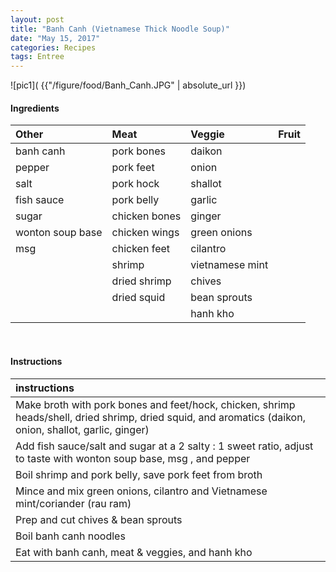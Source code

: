 ```yaml
---
layout: post
title: "Banh Canh (Vietnamese Thick Noodle Soup)"
date: "May 15, 2017"
categories: Recipes
tags: Entree
---
```




![pic1]( {{"/figure/food/Banh_Canh.JPG" | absolute_url }})




#### Ingredients

<table class = "presenttab">
 <thead>
  <tr>
   <th style="text-align:left;"> Other </th>
   <th style="text-align:left;"> Meat </th>
   <th style="text-align:left;"> Veggie </th>
   <th style="text-align:left;"> Fruit </th>
  </tr>
 </thead>
<tbody>
  <tr>
   <td style="text-align:left;"> banh canh </td>
   <td style="text-align:left;"> pork bones </td>
   <td style="text-align:left;"> daikon </td>
   <td style="text-align:left;">  </td>
  </tr>
  <tr>
   <td style="text-align:left;"> pepper </td>
   <td style="text-align:left;"> pork feet </td>
   <td style="text-align:left;"> onion </td>
   <td style="text-align:left;">  </td>
  </tr>
  <tr>
   <td style="text-align:left;"> salt </td>
   <td style="text-align:left;"> pork hock </td>
   <td style="text-align:left;"> shallot </td>
   <td style="text-align:left;">  </td>
  </tr>
  <tr>
   <td style="text-align:left;"> fish sauce </td>
   <td style="text-align:left;"> pork belly </td>
   <td style="text-align:left;"> garlic </td>
   <td style="text-align:left;">  </td>
  </tr>
  <tr>
   <td style="text-align:left;"> sugar </td>
   <td style="text-align:left;"> chicken bones </td>
   <td style="text-align:left;"> ginger </td>
   <td style="text-align:left;">  </td>
  </tr>
  <tr>
   <td style="text-align:left;"> wonton soup base </td>
   <td style="text-align:left;"> chicken wings </td>
   <td style="text-align:left;"> green onions </td>
   <td style="text-align:left;">  </td>
  </tr>
  <tr>
   <td style="text-align:left;"> msg </td>
   <td style="text-align:left;"> chicken feet </td>
   <td style="text-align:left;"> cilantro </td>
   <td style="text-align:left;">  </td>
  </tr>
  <tr>
   <td style="text-align:left;">  </td>
   <td style="text-align:left;"> shrimp </td>
   <td style="text-align:left;"> vietnamese mint </td>
   <td style="text-align:left;">  </td>
  </tr>
  <tr>
   <td style="text-align:left;">  </td>
   <td style="text-align:left;"> dried shrimp </td>
   <td style="text-align:left;"> chives </td>
   <td style="text-align:left;">  </td>
  </tr>
  <tr>
   <td style="text-align:left;">  </td>
   <td style="text-align:left;"> dried squid </td>
   <td style="text-align:left;"> bean sprouts </td>
   <td style="text-align:left;">  </td>
  </tr>
  <tr>
   <td style="text-align:left;">  </td>
   <td style="text-align:left;">  </td>
   <td style="text-align:left;"> hanh kho </td>
   <td style="text-align:left;">  </td>
  </tr>
</tbody>
</table>

<br>

#### Instructions

<table class = "presenttabnoh">
 <thead>
  <tr>
   <th style="text-align:left;"> instructions </th>
  </tr>
 </thead>
<tbody>
  <tr>
   <td style="text-align:left;"> Make broth with pork bones and feet/hock, chicken, shrimp heads/shell, dried shrimp, dried squid, and aromatics (daikon, onion, shallot, garlic, ginger) </td>
  </tr>
  <tr>
   <td style="text-align:left;"> Add fish sauce/salt and sugar at a 2 salty : 1 sweet ratio, adjust to taste with wonton soup base, msg , and pepper </td>
  </tr>
  <tr>
   <td style="text-align:left;"> Boil shrimp and pork belly, save pork feet from broth </td>
  </tr>
  <tr>
   <td style="text-align:left;"> Mince and mix green onions, cilantro and Vietnamese mint/coriander (rau ram) </td>
  </tr>
  <tr>
   <td style="text-align:left;"> Prep and cut chives &amp; bean sprouts </td>
  </tr>
  <tr>
   <td style="text-align:left;"> Boil banh canh noodles </td>
  </tr>
  <tr>
   <td style="text-align:left;"> Eat with banh canh, meat &amp; veggies, and hanh kho </td>
  </tr>
</tbody>
</table>

